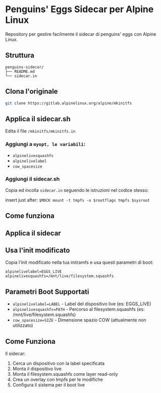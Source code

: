 # Penguins' Eggs Sidecar per Alpine Linux

Repository per gestire facilmente il sidecar di penguins' eggs con Alpine Linux.

## Struttura

```
penguins-sidecar/
├── README.md
└── sidecar.in 
```
## Clona l'originale
```bash
git clone https://gitlab.alpinelinux.org/alpine/mkinitfs 
```

## Applica il sidecar.sh
Edita il file `/mkinitfs/mkinitfs.in`

### Aggiungi a `myopt, le variabili`:
- `alpinelivesquashfs`
- `alpinelivelabel`
- `cow_spacesize`

### Aggiungi il sidecar.sh
Copia ed incolla `sidecar.in` seguendo le istruzioni nel codice stesso:

insert just after: `$MOCK mount -t tmpfs -o $rootflags tmpfs $sysroot`

## Come funziona


## Applica il sidecar

## Usa l'init modificato
Copia l'init modificato nella tua initramfs e usa questi parametri di boot:
```
alpinelivelabel=EGGS_LIVE alpinelivesquashfs=/mnt/live/filesystem.squashfs
```

## Parametri Boot Supportati

- `alpinelivelabel=LABEL` - Label del dispositivo live (es: EGGS_LIVE)
- `alpinelivesquashfs=PATH` - Percorso al filesystem.squashfs (es: /mnt/live/filesystem.squashfs)
- `cow_spacesize=SIZE` - Dimensione spazio COW (attualmente non utilizzato)

## Come Funziona

Il sidecar:
1. Cerca un dispositivo con la label specificata
2. Monta il dispositivo live
3. Monta il filesystem.squashfs come layer read-only
4. Crea un overlay con tmpfs per le modifiche
5. Configura il sistema per il boot live
